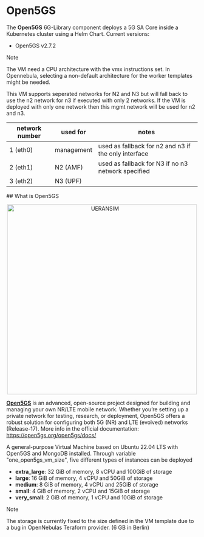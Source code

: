 # Open5GS

The **Open5GS** 6G-Library component deploys a 5G SA Core inside a Kubernetes cluster using a Helm Chart.
Current versions:
- Open5GS v2.7.2


> [!NOTE]  
> The VM need a CPU architecture with the vmx instructions set.
> In Opennebula, selecting a non-default architecture for the worker templates might be needed.


This VM supports seperated networks for N2 and N3 but will fall back to use the n2 network for n3 if executed with only 2 networks.
If the VM is deployed with only one network then this mgmt network will be used for n2 and n3.

| network number | used for | notes |
| -------------- | -------- | ----- |
| 1 (eth0)       | management | used as fallback for n2 and n3 if the only interface |
| 2 (eth1)       | N2 (AMF) | used as fallback for N3 if no n3 network specified |
| 3 (eth2)       | N3 (UPF) | |

## What is Open5GS

<p align="center">
  <a href="https://open5gs.org/open5gs/docs/">
    <img src="https://open5gs.org/assets/img/open5gs-logo.png" width="500" title="UERANSIM">
  </a>
</p>

[**Open5GS**](https://github.com/open5gs/open5gs) is an advanced, open-source project designed for building and managing your own NR/LTE mobile network. Whether you’re setting up a private network for testing, research, or deployment, Open5GS offers a robust solution for configuring both 5G (NR) and LTE (evolved) networks (Release-17).
More info in the official documentation: https://open5gs.org/open5gs/docs/

A general-purpose Virtual Machine based on Ubuntu 22.04 LTS with Open5GS and MongoDB installed. 
Through variable "one_open5gs_vm_size", five different types of instances can be deployed
- **extra_large**: 32 GiB of memory, 8 vCPU and 100GiB of storage
- **large**: 16 GiB of memory, 4 vCPU and 50GiB of storage
- **medium**: 8 GiB of memory, 4 vCPU and 25GiB of storage
- **small**: 4 GiB of memory, 2 vCPU and 15GiB of storage
- **very_small**: 2 GiB of memory, 1 vCPU and 10GiB of storage

> [!NOTE] 
> The storage is currently fixed to the size defined in the VM template due to a bug in OpenNebulas Teraform provider. (6 GB in Berlin)